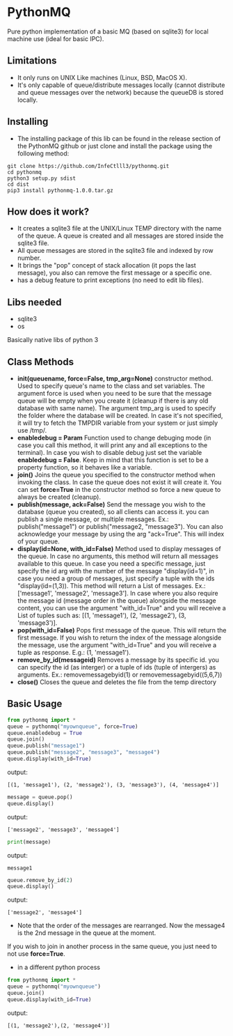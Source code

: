 # PythonMQ
Pure python implementation of a basic MQ (based on sqlite3) for local machine use (ideal for basic IPC).

## Limitations
- It only runs on UNIX Like machines (Linux, BSD, MacOS X).
- It's only capable of queue/distribute messages locally (cannot distribute and queue messages over the network) because the queueDB is stored locally.

## Installing
- The installing package of this lib can be found in the release section of the PythonMQ github or just clone and install the package using the following method:
```shell
git clone https://github.com/InfeCtlll3/pythonmq.git
cd pythonmq
python3 setup.py sdist
cd dist
pip3 install pythonmq-1.0.0.tar.gz
```

## How does it work?
- It creates a sqlite3 file at the UNIX/Linux TEMP directory with the name of the queue. A queue is created and all messages are stored inside the sqlite3 file.
- All queue messages are stored in the sqlite3 file and indexed by row number.
- It brings the "pop" concept of stack allocation (it pops the last message), you also can remove the first message or a specific one.
- has a debug feature to print exceptions (no need to edit lib files).

## Libs needed
- sqlite3
- os

Basically native libs of python 3

## Class Methods
- **__init__(queuename, force=False, tmp_arg=None)** constructor method. Used to specify queue's name to the class and set variables. The argument force is used when you need to be sure that the message queue will be empty when you create it (cleanup if there is any old database with same name). The argument tmp_arg is used to specify the folder where the database will be created. In case it's not specified, it will try to fetch the TMPDIR variable from your system or just simply use /tmp/.
- **enabledebug = Param** Function used to change debuging mode (in case you call this method, it will print any and all exceptions to the terminal). In case you wish to disable debug just set the variable **enabledebug = False**. Keep in mind that this function is set to be a property function, so it behaves like a variable.
- **join()** Joins the queue you specified to the constructor method when invoking the class. In case the queue does not exist it will create it. You can set **force=True** in the constructor method so force a new queue to always be created (cleanup).
- **publish(message, ack=False)** Send the message you wish to the database (queue you created), so all clients can access it. you can publish a single message, or multiple messages. Ex.: publish("message1") or publish("message2, "message3"). You can also acknowledge your message by using the arg "ack=True". This will index of your queue.
- **display(id=None, with_id=False)** Method used to display messages of the queue. In case no arguments, this method will return all messages available to this queue. In case you need a specific message, just specify the id arg with the number of the message "display(id=1)", in case you need a group of messages, just specify a tuple with the ids "display(id=(1,3)). This method will return a List of messages. Ex.: ['message1', 'message2', 'message3']. In case where you also require the message id (message order in the queue) alongside the message content, you can use the argument "with_id=True" and you will receive a List of tuples such as: [(1, 'message1'), (2, 'message2'), (3, 'message3')].
- **pop(with_id=False)** Pops first message of the queue. This will return the first message. If you wish to return the index of the message alongside the message, use the argument "with_id=True" and you will receive a tuple as response. E.g.: (1, 'message1').
- **remove_by_id(messageid)** Removes a message by its specific id. you can specify the id (as interger) or a tuple of ids (tuple of intergers) as arguments. Ex.: removemessagebyid(1) or removemessagebyid((5,6,7))
- **close()** Closes the queue and deletes the file from the temp directory

## Basic Usage
```python
from pythonmq import *
queue = pythonmq("myownqueue", force=True)
queue.enabledebug = True
queue.join()
queue.publish("message1")
queue.publish("message2", "message3", "message4")
queue.display(with_id=True)
```
output:
```shell
[(1, 'message1'), (2, 'message2'), (3, 'message3'), (4, 'message4')]
```
```python
message = queue.pop()
queue.display()
```
output:
```shell
['message2', 'message3', 'message4']
```
```python
print(message)
```

output:
```shell
message1
```

```python
queue.remove_by_id(2)
queue.display()
```
output:
```shell
['message2', 'message4']
```
- Note that the order of the messages are rearranged. Now the message4 is the 2nd message in the queue at the moment.

If you wish to join in another process in the same queue, you just need to not use **force=True**.

- in a different python process
```python
from pythonmq import *
queue = pythonmq("myownqueue")
queue.join()
queue.display(with_id=True)
```
output:
```shell
[(1, 'message2'),(2, 'message4')]
```